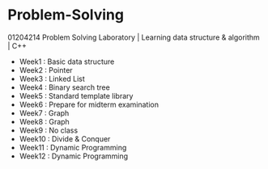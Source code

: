 # Problem-Solving
01204214 Problem Solving Laboratory | Learning data structure &amp; algorithm | C++
  - Week1 : Basic data structure
  - Week2 : Pointer
  - Week3 : Linked List
  - Week4 : Binary search tree
  - Week5 : Standard template library
  - Week6 : Prepare for midterm examination
  - Week7 : Graph
  - Week8 : Graph
  - Week9 : No class
  - Week10 : Divide & Conquer
  - Week11 : Dynamic Programming
  - Week12 : Dynamic Programming
